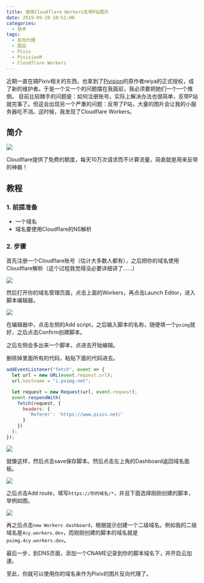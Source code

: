 ```yaml
---
title: 使用Cloudflare Workers反带P站图片
date: 2019-09-28 10:51:00
categories: 
  - 技术
tags: 
  - 反向代理
  - 图站
  - Pixiv
  - PivisionM
  - Cloudflare Workers
---
```



近期一直在搞Pixiv相关的东西，也拿到了[Pivision](https://yojigen.tech/archives/pivisionm.html)的原作者reiya的正式授权，成了新的维护者。于是一个又一个的问题摆在我面前，我必须要把她们一个一个推倒。
目前比较棘手的问题是：如何注册账号。实际上解决办法也很简单，反带P站就完事了。但这会出现另一个严重的问题：反带了P站，大量的图片会让我的小服务器吃不消。这时候，我发现了Cloudflare Workers。

## 简介

![](https://cdn.jsdelivr.net/gh/mouyase/Yojigen.Tech@gh-pages/assets/19/cover.jpg)

Cloudflare提供了免费的额度，每天10万次请求而不计算流量，简直就是用来反带的神器！

## 教程

### 1. 前提准备

 - 一个域名
 - 域名要使用Cloudflare的NS解析

### 2. 步骤

首先注册一个Cloudflare账号（估计大多数人都有），之后把你的域名使用Cloudflare解析（这个过程我觉得没必要详细讲了……）

![](https://cdn.jsdelivr.net/gh/mouyase/Yojigen.Tech@gh-pages/assets/19/1.jpg)

然后打开你的域名管理页面，点击上面的Workers，再点击Launch Editor，进入脚本编辑器。

![](https://cdn.jsdelivr.net/gh/mouyase/Yojigen.Tech@gh-pages/assets/19/2.jpg)

在编辑器中，点击左侧的Add script，之后输入脚本的名称，随便填一个`pximg`就好，之后点击Confirm创建脚本。

之后左侧会多出来一个脚本，点进去开始编辑。

删除掉里面所有的代码，粘贴下面的代码进去。

```js
addEventListener("fetch", event => {
  let url = new URL(event.request.url);
  url.hostname = "i.pximg.net";

  let request = new Request(url, event.request);
  event.respondWith(
    fetch(request, {
      headers: {
        'Referer': 'https://www.pixiv.net/'
      }
    })
  );
});
```

![](https://cdn.jsdelivr.net/gh/mouyase/Yojigen.Tech@gh-pages/assets/19/3.jpg)

就像这样，然后点击save保存脚本。然后点击左上角的Dashboard返回域名面板。

![](https://cdn.jsdelivr.net/gh/mouyase/Yojigen.Tech@gh-pages/assets/19/4.jpg)


之后点击Add route，填写`https://你的域名/*`，并且下面选择刚刚创建的脚本，举例如图。

![](https://cdn.jsdelivr.net/gh/mouyase/Yojigen.Tech@gh-pages/assets/19/5.jpg)

再之后点击`new Workers dashboard`，根据提示创建一个二级域名。例如我的二级域名是`4cy.workers.dev`，而刚刚创建的脚本的域名就是`pximg.4cy.workers.dev`。

最后一步，到DNS页面，添加一个CNAME记录到你的脚本域名下，并开启云加速。

至此，你就可以使用你的域名来作为Pixiv的图片反向代理了。